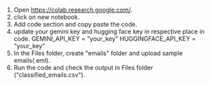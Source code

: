 1. Open https://colab.research.google.com/.
2. click on new notebook.
3. Add code section and copy paste the code.
4. update your gemini key and hugging face key in respective place in code.
	GEMINI_API_KEY = "your_key"
	HUGGINGFACE_API_KEY = "your_key"
5. In the Files folder, create "emails" folder and upload sample emails(.eml).
6. Run the code and check the output in Files folder ("classified_emails.csv").
